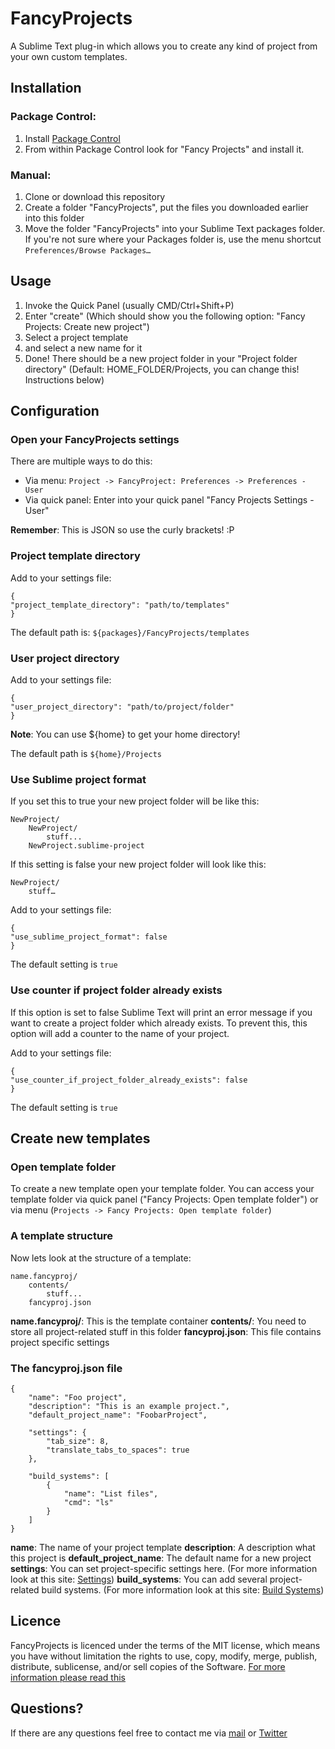 FancyProjects
=============

A Sublime Text plug-in which allows you to create any kind of project from your own custom templates.

Installation
------------

### Package Control:

1. Install [Package Control](http://wbond.net/sublime_packages/package_control)
1. From within Package Control look for "Fancy Projects" and install it.

### Manual:

1. Clone or download this repository
1. Create a folder "FancyProjects", put the files you downloaded earlier into this folder
1. Move the folder "FancyProjects" into your Sublime Text packages folder. If you're not sure where your Packages folder is, use the menu shortcut `Preferences/Browse Packages…`

Usage
-----

1. Invoke the Quick Panel (usually CMD/Ctrl+Shift+P)
1. Enter "create" (Which should show you the following option: "Fancy Projects: Create new project")
1. Select a project template
1. and select a new name for it
1. Done! There should be a new project folder in your "Project folder directory" (Default: HOME_FOLDER/Projects, you can change this! Instructions below)

Configuration
-------------

### Open your FancyProjects settings

There are multiple ways to do this:
* Via menu: `Project -> FancyProject: Preferences -> Preferences - User`
* Via quick panel: Enter into your quick panel "Fancy Projects Settings - User"

**Remember**: This is JSON so use the curly brackets! :P

### Project template directory

Add to your settings file:

    {
	"project_template_directory": "path/to/templates"
    }

The default path is: `${packages}/FancyProjects/templates`

### User project directory

Add to your settings file:

    {
	"user_project_directory": "path/to/project/folder"
    }

**Note**: You can use ${home} to get your home directory!

The default path is `${home}/Projects`

### Use Sublime project format

If you set this to true your new project folder will be like this:

	NewProject/
		NewProject/
			stuff...
		NewProject.sublime-project

If this setting is false your new project folder will look like this:

	NewProject/
		stuff…

Add to your settings file:

    {
	"use_sublime_project_format": false
    }

The default setting is `true`

### Use counter if project folder already exists

If this option is set to false Sublime Text will print an error message if you want to create a project folder which already exists. To prevent this, this option will add a counter to the name of your project.

Add to your settings file:

    {
	"use_counter_if_project_folder_already_exists": false
    }

The default setting is `true`


Create new templates
--------------------

### Open template folder

To create a new template open your template folder. You can access your template folder via quick panel ("Fancy Projects: Open template folder") or via menu (`Projects -> Fancy Projects: Open template folder`)

### A template structure

Now lets look at the structure of a template:

	name.fancyproj/
		contents/
			stuff...
		fancyproj.json

**name.fancyproj/**: This is the template container
**contents/**: You need to store all project-related stuff in this folder
**fancyproj.json**: This file contains project specific settings

### The fancyproj.json file

	{
		"name": "Foo project",
		"description": "This is an example project.",
		"default_project_name": "FoobarProject",

		"settings": {
			"tab_size": 8,
			"translate_tabs_to_spaces": true
		},

		"build_systems": [
			{
				"name": "List files",
				"cmd": "ls"
			}
		]
	}

**name**: The name of your project template
**description**: A description what this project is
**default_project_name**: The default name for a new project
**settings**: You can set project-specific settings here. (For more information look at this site: [Settings](http://www.sublimetext.com/docs/2/settings.html))
**build_systems**: You can add several project-related build systems. (For more information look at this site: [Build Systems](http://docs.sublimetext.info/en/latest/file_processing/build_systems.html))

Licence
-------

FancyProjects is licenced under the terms of the MIT license, which means you have without limitation the rights to use, copy, modify, merge, publish, distribute, sublicense, and/or sell copies of the Software. [For more information please read this](http://opensource.org/licenses/MIT)

Questions?
-----------------

If there are any questions feel free to contact me via [mail](mailto:ikasoki@gmail.com) or [Twitter](https://twitter.com/Kasoki)
